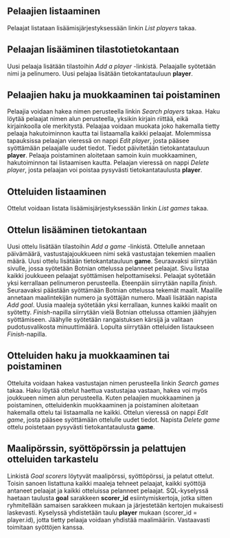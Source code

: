 ## Pelaajien listaaminen

Pelaajat listataan lisäämisjärjestyksessään linkin *List players* takaa.

## Pelaajan lisääminen tilastotietokantaan

Uusi pelaaja lisätään tilastoihin *Add a player* -linkistä. Pelaajalle syötetään nimi ja pelinumero. Uusi pelajaa lisätään tietokantatauluun **player**.

## Pelaajien haku ja muokkaaminen tai poistaminen

Pelaajia voidaan hakea nimen perusteella linkin *Search players* takaa. Haku löytää pelaajat nimen alun perusteella, yksikin kirjain riittää, eikä kirjainkoolla ole merkitystä. Pelaajaa voidaan muokata joko hakemalla tietty pelaaja hakutoiminnon kautta tai listaamalla kaikki pelaajat. Molemmissa tapauksissa pelaajan vieressä on nappi *Edit player*, josta pääsee syöttämään pelaajalle uudet tiedot. Tiedot päivitetään tietokantatauluun **player**. Pelaaja poistaminen aloitetaan samoin kuin muokkaaminen, hakutoiminnon tai listaamisen kautta. Pelaajan vieressä on nappi *Delete player*, josta pelaajan voi poistaa pysyvästi tietokantataulusta **player**.

## Otteluiden listaaminen

Ottelut voidaan listata lisäämisjärjestyksessään linkin *List games* takaa.

## Ottelun lisääminen tietokantaan

Uusi ottelu lisätään tilastoihin *Add a game* -linkistä. Ottelulle annetaan päivämäärä, vastustajajoukkueen nimi sekä vastustajan tekemien maalien määrä. Uusi ottelu lisätään tietokantatauluun **game**. Seuraavaksi siirrytään sivulle, jossa syötetään Botnian ottelussa pelanneet pelaajat. Sivu listaa kaikki joukkueen pelaajat syöttämisen helpottamiseksi. Pelaajat syötetään yksi kerrallaan pelinumeron perusteella. Eteenpäin siirrytään napilla *finish*. Seuraavaksi päästään syöttämään Botnian ottelussa tekemät maalit. Maalille annetaan maalintekijän numero ja syöttäjän numero. Maali lisätään napista *Add goal*. Uusia maaleja syötetään yksi kerrallaan, kunnes kaikki maalit on syötetty. *Finish*-napilla siirrytään vielä Botnian ottelussa ottamien jäähyjen syöttämiseen. Jäähylle syötetään rangaistuksen kärsijä ja valitaan pudotusvalikosta minuuttimäärä. Lopulta siirrytään otteluiden listaukseen *Finish*-napilla.

## Otteluiden haku ja muokkaaminen tai poistaminen

Otteluita voidaan hakea vastustajan nimen perusteella linkin *Search games* takaa. Haku löytää ottelut haettua vastustajaa vastaan, hakea voi myös joukkueen nimen alun perusteella. Kuten pelaajien muokkaaminen ja poistaminen, otteluidenkin muokkaaminen ja poistaminen aloitetaan hakemalla ottelu tai listaamalla ne kaikki. Ottelun vieressä on nappi *Edit game*, josta pääsee syöttämään ottelulle uudet tiedot. Napista *Delete game* ottelu poistetaan pysyvästi tietokantataulusta **game**.

## Maalipörssin, syöttöpörssin ja pelattujen otteluiden tarkastelu

Linkistä *Goal scorers* löytyvät maalipörssi, syöttöpörssi, ja pelatut ottelut. Toisin sanoen listattuna kaikki maaleja tehneet pelaajat, kaikki syöttöjä antaneet pelaajat ja kaikki otteluissa pelanneet pelaajat. SQL-kyselyssä haetaan taulusta **goal** sarakkeen **scorer_id** esiintymiskertoja, jotka sitten ryhmitellään samaisen sarakkeen mukaan ja järjestetään kertojen mukaisesti laskevasti. Kyselyssä yhdistetään taulu **player** mukaan (scorer_id = player.id), jotta tietty pelaaja voidaan yhdistää maalimääriin. Vastaavasti toimitaan syöttöjen kanssa.
